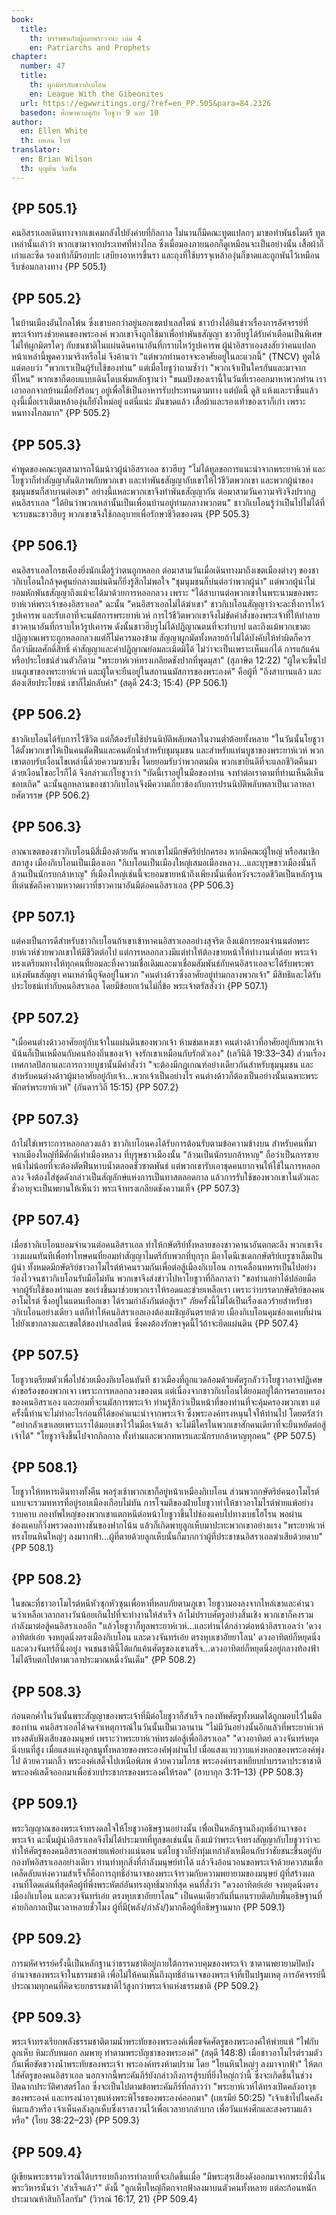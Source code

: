 ```yaml
---
book:
  title:
    th: บรรพชนกับผู้เผยพระวจนะ เล่ม 4
    en: Patriarchs and Prophets
chapter:
  number: 47
  title:
    th: ผูกมิตรกับชาวกิเบโอน
    en: League With the Gibeonites
  url: https://egwwritings.org/?ref=en_PP.505&para=84.2326
  basedon: ศึกษาควบคู่กับ โยชูวา 9 และ 10
author:
  en: Ellen White
  th: เอเลน ไวท์
translator:
  en: Brian Wilson
  th: บุญต้น วิลสัน
---
```


## {PP 505.1}

คนอิสราเอลเดินทางจากเชเคมกลังไปยังค่ายที่กิลกาล ไม่นานก็มีคณะทูตแปลกๆ มาขอทำพันธไมตรี ทูตเหล่านั้นเล่าว่า พวกเขามาจากประเทศที่ห่างไกล ซึ่งเมื่อมองภายนอกก็ดูเหมือนจะเป็นอย่างนั้น เสื้อผ้าก็เก่าและซีด รองเท้าก็มีรอบปะ เสบียงอาหารขึ้นรา และถุงที่ใช้บรรจุเหล้าองุ่นก็ขาดและถูกพันไว้เหมือนรีบซ่อมกลางทาง {PP 505.1}

## {PP 505.2}

ในบ้านเมืองอันไกลโพ้น ซึ่งเขาบอกว่าอยู่นอกเขตปาเลสไตน์ ชาวบ้างได้ยินข่าวเรื่องการอัศจรรย์ที่พระเจ้าทรงช่วยคนของพระองค์ พวกเขาจึงถูกใช้มาเพื่อทำพันธสัญญา ชาวฮีบรูได้รับคำเตือนเป็นพิเศษไม่ให้ผูกมิตรใดๆ กับชนชาติในแผ่นดินคานาอันที่กราบไหว้รูปเคารพ ผู้นำอิสราเองสงสัยว่าคนแปลกหน้าเหล่านี้พูดความจริงหรือไม่ จึงค้านว่า "แต่พวกท่านอาจจะอาศัยอยู่ในละแวกนี้" (TNCV) ทูตได้แต่ตอบว่า "พวกเราเป็นผู้รับใช้ของท่าน" แต่เมื่อโยชูว่าถามซ้ำว่า "พวกเจ้าเป็นใครกันและมาจากที่ไหน" พวกเขาก็ตอบแบบเดินโดบเพิ่มหลักฐานว่า "ขนมปังของเรานี้ในวันที่เราออกมาหาพวกท่าน เราเอาออกจากบ้านเมื่อยังร้อนๆ อยู่เพื่อใช้เป็นอาหารรับประทานตามทาง แต่บัดนี้ ดูสิ แห้งและราขึ้นแล้ว ถุงนี้เมื่อเราเติมเหล้าองุ่นก็ยังใหม่อยู่ แต่นี่แน่ะ มันขาดแล้ว เสื้อผ้าและรองเท้าของเราก็เก่า เพราะหนทางไกลมาก" {PP 505.2}

## {PP 505.3}

คำพูดของคณะทูตสามารถโน้มน้าวผู้นำอิสราเอล ชาวฮีบรู "ไม่ได้ทูลขอการแนะนำจากพระยาห์เวห์ และโยชูวาก็ทำสัญญาสันติภาพกับพวกเขา และทำพันธสัญญากับเขาให้ไว้ชีวิตพวกเขา และพวกผู้นำของชุมนุมชนก็สาบานต่อเขา" อย่างนี้แหละพวกเขาจึงทำพันธสัญญากัน ต่อมาสามวันความจริงจึงปรากฏ คนอิสราเอล "ได้ยินว่าพวกเหล่านั้นเป็นเพื่อนบ้านอยู่ท่ามกลางพวกตน" ชาวกิเบโอนรู้ว่าเป็นไปไม่ได้ที่จะรบชนะชาวฮีบรู พวกเขาขจึงใช้กลอุบายเพื่อรักษาชีวิตของตน {PP 505.3}

## {PP 506.1}

คนอิสราเอลโกรธเคืองยิ่งนักเมื่อรู้ว่าตนถูกหลอก ต่อมาสามวันเมื่อเดินทางมาถึงเขตเมืองต่างๆ ของชาวกิเบโอนใกล้จุดศูนย์กลางแผ่นดินก็ยิ่งรู้สึกไม่พอใจ "ชุมนุมชนก็บ่นต่อว่าพวกผู้นำ" แต่พวกผู้นำไม่ยอมหักพันธสัญญาถึงแม้จะได้มาด้วยการหลอกลวง เพราะ "ได้สาบานต่อพวกเขาในพระนามของพระยาห์เวห์พระเจ้าของอิสราเอล" ฉะนั้น "คนอิสราเอลไม่ได้ฆ่าเขา" ชาวกิเบโอนสัญญาว่าจะละทิ้งการไหว้รูปเคารพ และรับเอาที่จะนมัสการพระยาห์เวห์ การไว้ชีวิตพวกเขาจึงไม่ขัดคำสั่งของพระเจ้าที่ให้ทำลายชาวคานาอันที่กราบไหว้รูปเคารพ ดังนั้นชาวฮีบรูไม่ได้ปฏิญาณตนที่จะทำบาป และถึงแม้พวกเขาตะปฏิญาณเพราะถูกหลอกลวงแต่ก็ไม่ควรมองข้าม สัญญาผูกมัดทั้งหลายถ้าไม่ได้บังคับให้ทำผิดก็ควรถือว่ามีผลศักดิ์สิทธิ์ คำสัญญาและคำปฏิญาณย่อมละเมิดมิได้ ไม่ว่าจะเป็นเพราะเห็นแก่ได้ การแก้แค้น หรือประโยชน์ส่วนตัวก็ตาม "พระยาห์เวห์ทรงเกลียดชังปากที่พูดมุสา" (สุภาษิต 12:22) "ผู้ใดจะขึ้นไปบนภูเขาของพระยาห์เวห์ และผู้ใดจะยืนอยู่ในสถานนมัสการของพระองค์" คือผู้ที่ "ถึงสาบานแล้ว และต้องเสียประโยชน์ เขาก็ไม่กลับคำ" (สดุดี 24:3; 15:4) {PP 506.1}

## {PP 506.2}

ชาวกิเบโอนได้รับการไว้ชีวิต แต่ก็ต้องรับใช้ปรนนิบัติพลับพลาในงานต่ำต้อยทั้งหลาย "ในวันนั้นโยชูวาได้ตั้งพวกเขาให้เป็นคนตัดฟืนและคนตักน้ำสำหรับชุมนุมชน และสำหรับแท่นบูชาของพระยาห์เวห์ พวกเขาตอบรับเงื่อนไขเหล่านี้ด้วยความซาบซึ้ง โดยยอมรับว่าพวกตนผิด พวกเขายินดีที่จะแลกชีวิตคืนมาด้วยเงือนไขอะไรก็ได้ จึงกล่าวแก่โยชูวาว่า "บัดนี้เราอยู่ในมือของท่าน จงทำต่อเราตามที่ท่านเห็นดีเห็นชอบเถิด" ฉะนั้นลูกหลานของชาวกิเบโอนจึงมีความเกี่ยวข้องกับการปรนนิบัติพลับพลาเป็นเวลาหลายศัตวรรษ {PP 506.2}

## {PP 506.3}

อาณาเขตของชาวกิเบโอนมีสี่เมืองด้วยกัน พวกเขาไม่มีกษัตริย์ปกครอง หากมีคณะผู้ใหญ่ หรือสมาชิกสภาสูง เมืองกิเบโอนเป็นเมืองเอก "กิเบโอนเป็นเมืองใหญ่เสมอเมืองหลวง…และบุรุษชาวเมืองนั้นก็ล้วนเป็นนักรบกล้าหาญ" ที่เมืองใหญ่เช่นนี้จะยอมขายหน้าถึงเพียงนั้นเพื่อหวังจะรอดชีวิตเป็นหลักฐานที่เด่นชัดถึงความหวาดผวาที่ชาวคานาอันมีต่อคนอิสราเอล {PP 506.3}

## {PP 507.1}

แต่คงเป็นการดีสำหรับชาวกิเบโอนถ้าเขาเข้าหาคนอิสราเอลอย่างสุจริต ถึงแม้การยอมจำนนต่อพระยาห์เวห์ช่วยพวกเขาให้มีชีวิตต่อไป แต่การหลอกลวงมีแต่ทำให้ต้องขายหน้าให้ทำงานต่ำต้อย พระเจ้าทรงเตรียมทางให้ทุกคนที่ยอมละทิ้งความเชื่อเดิมและมาเชื่อมสัมพันธ์กับคนอิสราเอลจะได้รับพระพรแห่งพันธสัญญา คนเหล่านี้ถูจัดอยู่ในพวก "คนต่างด้าวซึ่งอาศัยอยู่ท่ามกลางพวกเจ้า" มีสิทธิและได้รับประโยชน์เท่ากับคนอิสราเอล โดยมีข้อยกเว้นไม่กี่ข้อ พระเจ้าตรัสสั่งว่า {PP 507.1}

## {PP 507.2}

"เมื่อคนต่างด้าวอาศัยอยู่กับเจ้าในแผ่นดินของพวกเจ้า ห้ามข่มเหงเขา คนต่างด้าวที่อาศัยอยู่กับพวกเจ้านัน้นก็เป็นเหมือนกับคนท้องถิ่นของเจ้า จงรักเขาเหมือนกับรักตัวเอง" (เลวีนิติ 19:33–34) ส่วนเรื่องเทศกาลปัสกาและการถวายบูชานั้นมีคำสั่งว่า "จะต้องมีกฎเกณฑ์อย่างเดียวกันสำหรับชุมนุมชน และสำหรับคนต่างด้าวผู้มาอาศัยอยู่กับเจ้า…พวกเจ้าเป็นอย่างไร คนต่างด้าวก็ต้องเป็นอย่างนั้นเฉพาะพระพักตร์พระยาห์เวห์" (กันดารวิถี 15:15) {PP 507.2}

## {PP 507.3}

ถ้าไม่ใช่เพราะการหลอกลวงแล้ว ชาวกิเบโอนคงได้รับการต้อนรับตามข้อความข้างบน สำหรับคนที่มาจากเมืองใหญ่ที่มีศักดิ์เท่าเมืองหลวง ที่บุรุษชาวเมืองนั้น "ล้วนเป็นนักรบกล้าหาญ" ถือว่าเป็นการขายหน้าไม่น้อยที่จะต้องตัดฟืนหาบน้ำตลอดชั่วชาตพันธ์ แต่พวกเขารับเอาชุดคนยากจนให้ใช้ในการหลอกลวง จึงต้องใส่ชุดดังกล่าวเป็นสัญลักษ์แห่งการเป็นทาสตลอดกาล แล้วการรับใช้ของพวกเขาในตัวและชั่วอายุจะเป็นพยานให้เห็นว่า พระเจ้าทรงเกลียดชังความเท็จ {PP 507.3}

## {PP 507.4}

เมื่อชาวกิเบโอนยอมจำนวนต่อคนอิสราเอล ทำให้กษัตริย์ทั้งหลายของชาวคานาอันตกตะลึง พวกเขาจึงวางแผนทันทีเพื่อทำโทษคนที่ยอมทำสัญญาไมตรีกับพวกที่บุกรุก มีอาโดนีเซเดกกษัตริย์เยรูซาเล็มเป็นผู้นำ ทั้งหมดมีกษัตริย์ชาวอาโมไรต์ห้าคนรวมกันเพื่อต่อสู้เมืองกิเบโอน การเคลื่อนทหารเป็นไปอย่างว่องไวจนชาวกิเบโอนรับมือไม่ทัน พวกเขาจึงส่งข่าวไปหาโยชูวาที่กิลกาลว่า "ขอท่านอย่าได้ปล่อยมือจากผู้รับใช้ของท่านเลย ขอเร่งขึ้นมาช่วยพวกเราให้รอดและช่วยเหลือเรา เพราะว่าบรรดากษัตริย์ของคนอาโมไรต์ ซึ่งอยู่ในแดนเทือกเขา ได้รวมกำลังกันต่อสู้เรา" ภัยครั้งนี้ไม่ได้เป็นเรื่องเลวร้ายสำหรับชาวกิเบโอนอย่างเดียว แต่ก็ทำให้คนอิสราเอลเองต้องเผชิญอันตรายด้วย เมืองกิเบโอนคุมช่องแคบที่ผ่านไปยังเขากลางและเขตใต้ของปาเลสไตน์ ซึ่งคงต้องรักษาจุดนี้ไว้ถ้าจะยึดแผ่นดิน {PP 507.4}

## {PP 507.5}

โยชูวาเตรียมตัวเพื่อไปช่วยเมืองกิเบโอนทันที ชาวเมืองที่ถูกแวดล้อมด้วยศัตรูกลัวว่าโยชูวาอาจปฏิเศษคำขอร้องของพวกเจา เพราะการหลอกลวงของตน แต่เนื่องจากชาวกิเบโอนได้ยอมอยู่ใต้การครอบครองของคนอิสราเอง และยอมที่จะนมัสการพระเจ้า ท่านรู้สึกว่าเป็นหน้าที่ของท่านที่จะคุ้มครองพวกเขา แต่ครั้งนี้ท่านจะไม่ทำอะไรก่อนที่ได้ขอคำแนะนำจากพระเจ้า ซึ่งพระองค์ทรงหนุนใจให้ท่านไป โดยตรัสว่า "อย่ากลัวเขาเลยเพราะเราได้มอบเขาไว้ในมือเจ้าแล้ว จะไม่มีใครในพวกเขาสักคนเดียวที่จะยืนหยัดต่อสู้เจ้าได้" "โยชูวาจึงขึ้นไปจากกิลกาล ทั้งท่านและพวกทหารและนักรบกล้าหาญทุกคน" {PP 507.5}

## {PP 508.1}

โยชูวาให้ทหารเดินทางทั้งคืน พอรุ่งเช้าพวกเขาก็อยู่หน้าเหมืองกิเบโอน ส่วนพวกกษัตริย์คนอาโมไรต์แทบจะรวมทหารที่อยู่รอบเมืองเกือบไม่ทัน การโจมตีของฝ่ายโยชูวาทำให้ชาวอาโมไรต์พ่ายแพ้อย่างราบคาบ กองทัพใหญ่ของพวกเขาแตกหนีต่อหน้าโยชูวาขึ้นไปช่องแคบไปทางเบธโฮโรน พอผ่านช่องแคบก็วิ่งพรวดลงทางชันของฟากโน้น แล้วก็เกิดพายุลูกเห็บมาปะทะพวกเขาอย่างแรง "พระยาห์เวห์ทรงโยนหินใหญ่ๆ ลงมาากฟ้า…ผู้ที่ตายด้วยลูกเห็บนั้นก็มากกว่าผู้ที่ประชาชนอิสราเอลฆ่าเสียด้วยดาบ" {PP 508.1}

## {PP 508.2}

ในขณะที่ชาวอาโมไรต์หนีหัวซุกหัวซุนเพื่อหาที่หลบภัยตามภูเขา โยชูวามองลงจากไหล่เขาและคำนวนว่าเหลือเวลากลางวันน้อยเกินไปที่จะทำงานให้สำเร็จ ถ้าไม่ปราบศัตรูอย่างสิ้นเชิง พวกเขาก็คงรวมกำลังมาต่อสู้คนอิสราเอลอีก "แล้วโยชูวาก็ทูลพระยาห์เวห์…และท่านได้กล่าวต่อหน้าอิสราเอลว่า 'ดวงอาทิตย์เอ๋ย จงหยุดนิ่งตรงเมืองกิเบโอน และดวงจันทร์เอ๋ย ตรงหุบเขาอัยยาโลน' ดวงอาทิตย์ก็หยุดนิ่ง และดวงจันทร์ก็นิ่งอยู่ง จนชนชาตินี้ได้แก้แค้นศัตรูของเขาเสร็จ…ดวงอาทิตย์ก็หยุดนิ่งอยู่กลางท้องฟ้า ไม่ได้รีบตกไปตามเวลาประมาณหนึ่งวันเต็ม" {PP 508.2}

## {PP 508.3}

ก่อนตกค่ำในวันนั้นพระสัญญาของพระเจ้าที่มีต่อโยชูวาก็สำเร็จ กองทัพศัตรูทั้งหมดได้ถูกมอบไว้ในมือของท่าน คนอิสราเอลได้จดจำเหตุการณ์ในวันนั้นเป็นเวลานาน "ไม่มีวันอย่างนั้นอีกแล้วที่พระยาห์เวห์ทรงสดับฟังเสียงของมนุษย์ เพราะว่าพระยาห์เวห์ทรงต่อสู้เพื่ออิสราเอล" "ดวงอาทิตย์ ดวงจันทร์หยุดนิ่งบนที่สูง เมื่อแสงแห่งลูกธนูทั้งหลายของพระองค์่พุ่งผ่านไป เมื่อแสงแวบวาบแห่งหอกของพระองค์พุ่งไป ด้วยความกลิ้ว พระองค์เสด็จไปเหนือพิภพ ด้วยความโกรธ พระองค์ทรงเหยียบย่ำบรรดาประชาชาติ พระองค์เสด็จออกมาเพื่อช่วยประชากรของพระองค์ให้รอด" (ฮาบากุก 3:11–13) {PP 508.3}

## {PP 509.1}

พระวิญญาณของพระเจ้าทรงดลใจให้โยชูวาอธิษฐานอย่างนั้น เพื่อเป็นหลักฐานถึงฤทธิ์อำนาจของพระเจ้า ฉะนั้นผู้นำอิสราเอลจึงไม่ได้ประมาทที่ทูลขอเช่นนั้น ถึงแม้ว่าพระเจ้าทรงสัญญากับโยชูวาว่าจะทำให้ศัตรูของคนอิสราเอลพ่ายแพ้อย่างแน่นอน แต่โยชูวาก็ยังทุ่มเทกำลังเหมือนกับว่าชัยชนะขึ้นอยู่กับกองทัพอิสราเอลอย่างเดียว ท่านทำทุกสิ่งที่กำลังมนุษย์ทำได้ แล้วจึงอ้อนวอนขอพระเจ้าด้วยควาสมเชื่อ เคล็ดลับแห่งความสำเร็จก็คือการฤทธิ์อำนาจของพระเจ้ารวมกับความพยายามของมนุษย์ ผู้ที่สร้างผลงานที่โดดเด่นที่สุดคือผู้ที่พึ่งพระหัตถ์อันทรงฤทธิ์มากที่สุด คนที่สั่งว่า "ดวงอาทิตย์เอ๋ย จงหยุดนิ่งตรงเมืองกิเบโอน และดวงจันทร์เอ๋ย ตรงหุบเขาอัยยาโลน" เป็นคนเดียวกันที่นอนราบติดกิบพื้นอธิษฐานที่ค่ายกิลกาลเป็นเวลาหลายชั่วโมง ผู้ที่มี(พลัง/กำลัง/)มากคือผู้ที่อธิษฐานมาก {PP 509.1}

## {PP 509.2}

การมหัศจรรย์ครั้งนี้เป็นหลักฐานว่าธรรมชาติอยู่ภายใต้การควบคุมของพระเจ้า ซาตานพยายามปิดบังอำนาจของพระเจ้าในธรรมชาติ เพื่อไม่ให้คนเห็นถึงฤทธิ์อำนาจของพระเจ้าที่เป็นปฐมเหตุ การอัศจรรย์นี้ประณามทุกคนที่คิดจะยกธรรมชาติไว้สูงกว่าพระเจ้าแห่งธรรมชาติ {PP 509.2}

## {PP 509.3}

พระเจ้าทรงเรียกพลังธรรมชาติตามน้ำพระทัยของพระองค์เพื่อขจัดศัตรูของพระองค์ให้พ่ายแพ้ "ไฟกับลูกเห็บ หิมะกับหมอก ลมพายุ ทำตามพระบัญชาของพระองค์" (สดุดี 148:8) เมื่อชาวอาโมไรต์รวมตัวกันเพื่อขัดขวางน้ำพระทัยของพระเจ้า พระองค์ทรงห้ามปราม โดย "โยนหินใหญ่ๆ ลงมาจากฟ้า" ให้ตกใส่ศัตรูของคนอิสราเอล นอกจากนี้พระคัมภีร์ยังกล่าวถึงการสู้รบที่ยิ่งใหญ่กว่านี้ ซึ่งจะเกิดขึ้นในช่วงปิดฉากประวัติศาสตร์โลก ซึ่งจะเป็นไปตามข้อพระคัมภีร์ที่กล่าวว่า "พระยาห์เวห์ได้ทรงเปิดคลังอาวุธของพระองค์ และทรงนำอาวุธแห่งพระพิโรธของพระองค์ออกมา" (เยเรมีย์ 50:25) "เจ้าเข้าไปในคลังหิมะแล้วหรือ เจ้าเห็นคลังลูกเห็บซึ่งเราสงวนไว้เพื่อเวลายากลำบาก เพื่อวันแห่งศึกและสงครามแล้วหรือ" (โยบ 38:22–23) {PP 509.3}

## {PP 509.4}

ผู้เขียนพระธรรมวิวรณ์ได้บรรยายถึงการทำลายที่จะเกิดขึ้นเมื่อ "มีพระสุรเสียงดังออกมาจากพระที่นั่งในพระวิหารนั้นว่า 'สำเร็จแล้ว'" ดังนี้ "ลูกเห็บใหญ่ก็ตกจากฟ้าลงมาบนตัวคนทั้งหลาย แต่ละก้อนหนักประมาณห้าสิบกิโลกรัม" (วิวรณ์ 16:17, 21) {PP 509.4}
